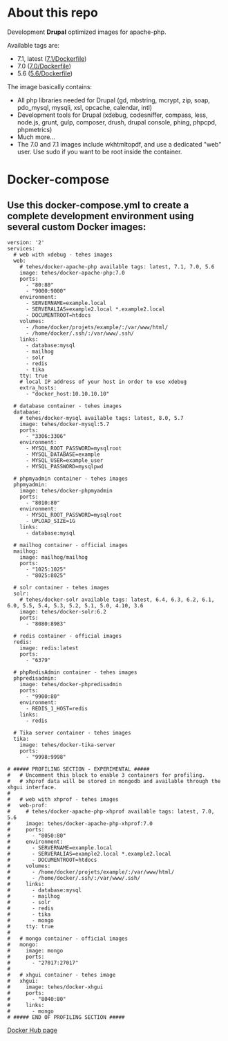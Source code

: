 # About this repo

Development **Drupal** optimized images for apache-php.

Available tags are:
- 7.1, latest ([7.1/Dockerfile](https://github.com/TehesFR/docker-apache-php/blob/master/7.1/Dockerfile))
- 7.0 ([7.0/Dockerfile](https://github.com/TehesFR/docker-apache-php/blob/master/7.0/Dockerfile))
- 5.6 ([5.6/Dockerfile](https://github.com/TehesFR/docker-apache-php/tree/master/5.6/Dockerfile))

The image basically contains:

- All php libraries needed for Drupal (gd, mbstring, mcrypt, zip, soap, pdo_mysql, mysqli, xsl, opcache, calendar, intl)
- Development tools for Drupal (xdebug, codesniffer, compass, less, node.js, grunt, gulp, composer, drush, drupal console, phing, phpcpd, phpmetrics)
- Much more...
- The 7.0 and 7.1 images include wkhtmltopdf, and use a dedicated "web" user. Use sudo if you want to be root inside the container.

# Docker-compose
## Use this docker-compose.yml to create a complete development environment using several custom Docker images:

    version: '2'
    services:
      # web with xdebug - tehes images
      web:
        # tehes/docker-apache-php available tags: latest, 7.1, 7.0, 5.6
        image: tehes/docker-apache-php:7.0
        ports:
          - "80:80"
          - "9000:9000"
        environment:
          - SERVERNAME=example.local
          - SERVERALIAS=example2.local *.example2.local
          - DOCUMENTROOT=htdocs
        volumes:
          - /home/docker/projets/example/:/var/www/html/
          - /home/docker/.ssh/:/var/www/.ssh/
        links:
          - database:mysql
          - mailhog
          - solr
          - redis
          - tika
        tty: true
        # local IP address of your host in order to use xdebug
        extra_hosts:
          - "docker_host:10.10.10.10"

      # database container - tehes images
      database:
        # tehes/docker-mysql available tags: latest, 8.0, 5.7
        image: tehes/docker-mysql:5.7
        ports:
          - "3306:3306"
        environment:
          - MYSQL_ROOT_PASSWORD=mysqlroot
          - MYSQL_DATABASE=example
          - MYSQL_USER=example_user
          - MYSQL_PASSWORD=mysqlpwd

      # phpmyadmin container - tehes images
      phpmyadmin:
        image: tehes/docker-phpmyadmin
        ports:
          - "8010:80"
        environment:
          - MYSQL_ROOT_PASSWORD=mysqlroot
          - UPLOAD_SIZE=1G
        links:
          - database:mysql

      # mailhog container - official images
      mailhog:
        image: mailhog/mailhog
        ports:
          - "1025:1025"
          - "8025:8025"

      # solr container - tehes images
      solr:
        # tehes/docker-solr available tags: latest, 6.4, 6.3, 6.2, 6.1, 6.0, 5.5, 5.4, 5.3, 5.2, 5.1, 5.0, 4.10, 3.6
        image: tehes/docker-solr:6.2
        ports:
          - "8080:8983"

      # redis container - official images
      redis:
        image: redis:latest
        ports:
          - "6379"

      # phpRedisAdmin container - tehes images
      phpredisadmin:
        image: tehes/docker-phpredisadmin
        ports:
          - "9900:80"
        environment:
          - REDIS_1_HOST=redis
        links:
          - redis

      # Tika server container - tehes images
      tika:
        image: tehes/docker-tika-server
        ports:
          - "9998:9998"

    # ##### PROFILING SECTION - EXPERIMENTAL #####
    #   # Uncomment this block to enable 3 containers for profiling.
    #   # xhprof data will be stored in mongodb and available through the xhgui interface.
    #
    #   # web with xhprof - tehes images
    #   web-prof:
    #     # tehes/docker-apache-php-xhprof available tags: latest, 7.0, 5.6
    #     image: tehes/docker-apache-php-xhprof:7.0
    #     ports:
    #       - "8050:80"
    #     environment:
    #       - SERVERNAME=example.local
    #       - SERVERALIAS=example2.local *.example2.local
    #       - DOCUMENTROOT=htdocs
    #     volumes:
    #       - /home/docker/projets/example/:/var/www/html/
    #       - /home/docker/.ssh/:/var/www/.ssh/
    #     links:
    #       - database:mysql
    #       - mailhog
    #       - solr
    #       - redis
    #       - tika
    #       - mongo
    #     tty: true
    #
    #   # mongo container - official images
    #   mongo:
    #     image: mongo
    #     ports:
    #       - "27017:27017"
    #
    #   # xhgui container - tehes image
    #   xhgui:
    #     image: tehes/docker-xhgui
    #     ports:
    #       - "8040:80"
    #     links:
    #       - mongo
    # ##### END OF PROFILING SECTION #####


[Docker Hub page](https://hub.docker.com/r/tehes/docker-apache-php/)
